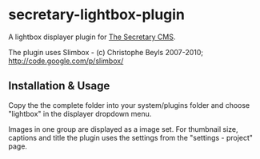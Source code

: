 secretary-lightbox-plugin
=========================

A lightbox displayer plugin for [The Secretary CMS](http://thesecretary.org). 

The plugin uses Slimbox - (c) Christophe Beyls 2007-2010; http://code.google.com/p/slimbox/


## Installation & Usage
Copy the the complete folder into your system/plugins folder and choose "lightbox" in the displayer dropdown menu.

Images in one group are displayed as a image set. For thumbnail size, captions and title the plugin uses the settings from the "settings - project" page.